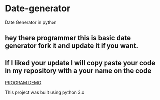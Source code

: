 # Date-generator

Date Generator in python

## hey there programmer this is basic date generator fork it and update it if you want.

## If I liked your update I will copy paste your code in my repository with a your name on the code

[PROGRAM DEMO](https://edube.org/sandbox/999ca67a-1d2b-11eb-8bba-024250c4691c)

This project was built using python 3.x
